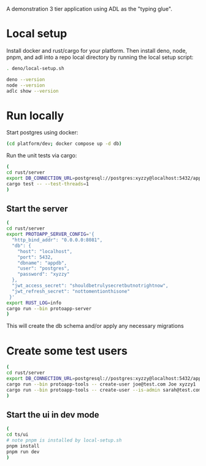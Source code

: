 A demonstration 3 tier application using ADL as the "typing glue".

# Local setup

Install docker and rust/cargo for your platform. Then install deno, node, pnpm, and adl into a repo
local directory by running the local setup script:

```bash
. deno/local-setup.sh

deno --version
node --version
adlc show --version 
```


# Run locally

Start postgres using docker:


```bash
(cd platform/dev; docker compose up -d db)
```

Run the unit tests via cargo:

```bash
(
cd rust/server
export DB_CONNECTION_URL=postgresql://postgres:xyzzy@localhost:5432/appdb
cargo test -- --test-threads=1
)
```

## Start the server

```bash
(
cd rust/server
export PROTOAPP_SERVER_CONFIG='{
  "http_bind_addr": "0.0.0.0:8081",
  "db": {
    "host": "localhost",
    "port": 5432,
    "dbname": "appdb",
    "user": "postgres",
    "password": "xyzzy"
  },
  "jwt_access_secret": "shouldbetrulysecretbutnotrightnow",
  "jwt_refresh_secret": "nottomentionthisone"
 }'
export RUST_LOG=info
cargo run --bin protoapp-server
)
```

This will create the db schema and/or apply any necessary migrations

# Create some test users

```bash
(
cd rust/server
export DB_CONNECTION_URL=postgresql://postgres:xyzzy@localhost:5432/appdb
cargo run --bin protoapp-tools -- create-user joe@test.com Joe xyzzy1
cargo run --bin protoapp-tools -- create-user --is-admin sarah@test.com Sarah abcdef
)
```

## Start the ui in dev mode

```bash
(
cd ts/ui
# note pnpm is installed by local-setup.sh
pnpm install
pnpm run dev
)
```
